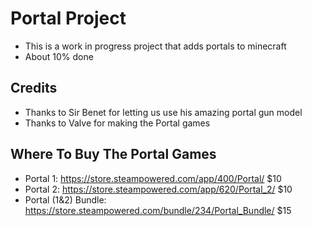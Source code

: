 # Portal Project
- This is a work in progress project that adds portals to minecraft
- About 10% done

Credits
------------
- Thanks to Sir Benet for letting us use his amazing portal gun model
- Thanks to Valve for making the Portal games

Where To Buy The Portal Games
------------

 - Portal 1: https://store.steampowered.com/app/400/Portal/ $10
 - Portal 2: https://store.steampowered.com/app/620/Portal_2/ $10
 - Portal (1&2) Bundle: https://store.steampowered.com/bundle/234/Portal_Bundle/ $15
